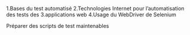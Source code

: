 1.Bases du test automatisé
2.Technologies Internet pour l’automatisation des tests des
3.applications web
4.Usage du WebDriver de Selenium

Préparer des scripts de test maintenables
